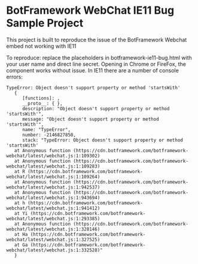 # BotFramework WebChat IE11 Bug Sample Project
This project is built to reproduce the issue of the BotFramework Webchat embed not working with IE11

To reproduce: replace the placeholders in botframework-ie11-bug.html with your user name and direct line secret.  Opening in Chrome or FireFox, the component works without issue.  In IE11 there are a number of console errors:

```
TypeError: Object doesn't support property or method 'startsWith'
   {
      [functions]: ,
      __proto__: { },
      description: "Object doesn't support property or method 'startsWith'",
      message: "Object doesn't support property or method 'startsWith'",
      name: "TypeError",
      number: -2146827850,
      stack: "TypeError: Object doesn't support property or method 'startsWith'
   at Anonymous function (https://cdn.botframework.com/botframework-webchat/latest/webchat.js:1:109302)
   at Anonymous function (https://cdn.botframework.com/botframework-webchat/latest/webchat.js:1:109283)
   at R (https://cdn.botframework.com/botframework-webchat/latest/webchat.js:1:109264)
   at Anonymous function (https://cdn.botframework.com/botframework-webchat/latest/webchat.js:1:942537)
   at Anonymous function (https://cdn.botframework.com/botframework-webchat/latest/webchat.js:1:943694)
   at h (https://cdn.botframework.com/botframework-webchat/latest/webchat.js:1:941412)
   at Yi (https://cdn.botframework.com/botframework-webchat/latest/webchat.js:1:293385)
   at Anonymous function (https://cdn.botframework.com/botframework-webchat/latest/webchat.js:1:328146)
   at Ha (https://cdn.botframework.com/botframework-webchat/latest/webchat.js:1:327525)
   at Ga (https://cdn.botframework.com/botframework-webchat/latest/webchat.js:1:332528)"
   }
```
